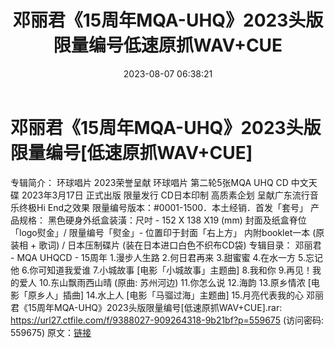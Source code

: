 ﻿---
title: 邓丽君《15周年MQA-UHQ》2023头版限量编号低速原抓WAV+CUE
date: 2023-08-07 06:38:21
categories: WAV车载音乐、镜像
tags: 华语中文
---
# 邓丽君《15周年MQA-UHQ》2023头版限量编号[低速原抓WAV+CUE]

专辑简介：
环球唱片 2023荣誉呈献
环球唱片 第二轮5张MQA UHQ CD 中文天碟 2023年3月17日 正式出版 限量发行
CD日本印制
高质素企划 呈献广东流行音乐终极Hi End之效果
限量编号版本：#0001-1500．本土经销．首发「套号」
产品规格：
黑色硬身外纸盒装潢：尺吋 - 152 X 138 X19 (mm)
封面及纸盒脊位「logo熨金」/ 限量编号「熨金」- 位置印于封面「右上方」
内附booklet一本 (原装相 + 歌词) / 日本压制碟片 (装在日本进口白色不织布CD袋)
专辑目录：
邓丽君 - MQA UHQCD - 15周年
1.漫步人生路
2.何日君再来
3.甜蜜蜜
4.在水一方
5.忘记他
6.你可知道我爱谁
7.小城故事 [电影「小城故事」主题曲]
8.我和你
9.再见！我的爱人
10.东山飘雨西山晴 (原曲:
苏州河边)
11.你怎么说
12.海韵
13.原乡情浓 [电影「原乡人」插曲]
14.水上人 [电影「马骝过海」主题曲]
15.月亮代表我的心
邓丽君《15周年MQA-UHQ》2023头版限量编号[低速原抓WAV+CUE].rar: https://url27.ctfile.com/f/9388027-909264318-9b21bf?p=559675
(访问密码: 559675)
原文：[链接](https://blog.sina.com.cn/s/blog_1647c7e76010312zi.html)